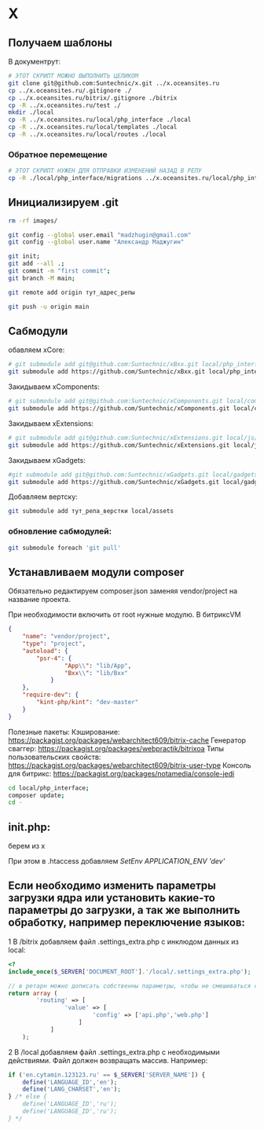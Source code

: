 # X


## Получаем шаблоны

В документрут:
```sh
# ЭТОТ СКРИПТ МОЖНО ВЫПОЛНИТЬ ЦЕЛИКОМ
git clone git@github.com:Suntechnic/x.git ../x.oceansites.ru
cp ../x.oceansites.ru/.gitignore ./
cp ../x.oceansites.ru/bitrix/.gitignore ./bitrix
cp -R ../x.oceansites.ru/test ./
mkdir ./local
cp -R ../x.oceansites.ru/local/php_interface ./local
cp -R ../x.oceansites.ru/local/templates ./local
cp -R ../x.oceansites.ru/local/routes ./local
```

### Обратное перемещение
```sh
# ЭТОТ СКРИПТ НУЖЕН ДЛЯ ОТПРАВКИ ИЗМЕНЕНИЙ НАЗАД В РЕПУ
cp -R ./local/php_interface/migrations ../x.oceansites.ru/local/php_interface/
```

## Инициализируем .git

```sh
rm -rf images/

git config --global user.email "madzhugin@gmail.com"
git config --global user.name "Александр Маджугин"

git init;
git add --all .;
git commit -m "first commit"; 
git branch -M main;

git remote add origin тут_адрес_репы

git push -u origin main
```

## Сабмодули

обавляем xCore:
```bash
# git submodule add git@github.com:Suntechnic/xBxx.git local/php_interface/lib/Bxx
git submodule add https://github.com/Suntechnic/xBxx.git local/php_interface/lib/Bxx
```

Закидываем xComponents:
```bash
# git submodule add git@github.com:Suntechnic/xComponents.git local/components/x
git submodule add https://github.com/Suntechnic/xComponents.git local/components/x
```

Закидываем xExtensions:
```bash
# git submodule add git@github.com:Suntechnic/xExtensions.git local/js/x
git submodule add https://github.com/Suntechnic/xExtensions.git local/js/x
```

Закидываем xGadgets:
```bash
#git submodule add git@github.com:Suntechnic/xGadgets.git local/gadgets/x
git submodule add https://github.com/Suntechnic/xGadgets.git local/gadgets/x
```

Добавляем вертску:
```bash
git submodule add тут_репа_верстки local/assets
```

### обновление сабмодулей:
```bash
git submodule foreach 'git pull'
```

## Устанавливаем модули composer

Обязательно редактируем composer.json заменяя vendor/project на название проекта.

При необходимости включить от root нужные модулю.
В битриксVM

```json
{
    "name": "vendor/project",
    "type": "project",
    "autoload": {
        "psr-4": {
                "App\\": "lib/App",
                "Bxx\\": "lib/Bxx"
            }
    },
    "require-dev": {
        "kint-php/kint": "dev-master"
    }
}
```

Полезные пакеты:
Кэширование: https://packagist.org/packages/webarchitect609/bitrix-cache
Генератор сваггер: https://packagist.org/packages/webpractik/bitrixoa
Типы пользовательских свойств: https://packagist.org/packages/webarchitect609/bitrix-user-type
Консоль для битрикс: https://packagist.org/packages/notamedia/console-jedi



```bash
cd local/php_interface;
composer update;
cd -
```

## init.php:

берем из x

При этом в .htaccess добавляем *SetEnv APPLICATION_ENV 'dev'*


## Если необходимо изменить параметры загрузки ядра или установить какие-то параметры до загрузки, а так же выполнить обработку, например переключение языков:

1 В /bitrix добавляем файл .settings_extra.php с инклюдом данных из local:
```php
<?
include_once($_SERVER['DOCUMENT_ROOT'].'/local/.settings_extra.php');

// в ретарн можно дописать собственны параметры, чтобы не смешиваться с говном из /bitrix/.settings.php
return array (
        'routing' => [
                'value' => [
                        'config' => ['api.php','web.php']
                    ]
            ]
    );
```

2 В /local добавляем файл .settings_extra.php с необходимыми действиями.
Файл должен возвращать массив.
Например:
```php
if ('en.cytamin.123123.ru' == $_SERVER['SERVER_NAME']) {
    define('LANGUAGE_ID','en');
    define('LANG_CHARSET','en');
} /* else {
    define('LANGUAGE_ID','ru');
    define('LANGUAGE_ID','ru');
} */
```
